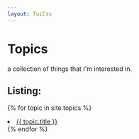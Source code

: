 ```yaml
---
layout: TuiCss
---
```

# Topics

a collection of things that I'm interested in.

## Listing:

{% for topic in site.topics %}
    <li>
      <a href="/topics/{{ topic.route }}">{{ topic.title }}</a>
    </li>
{% endfor %}